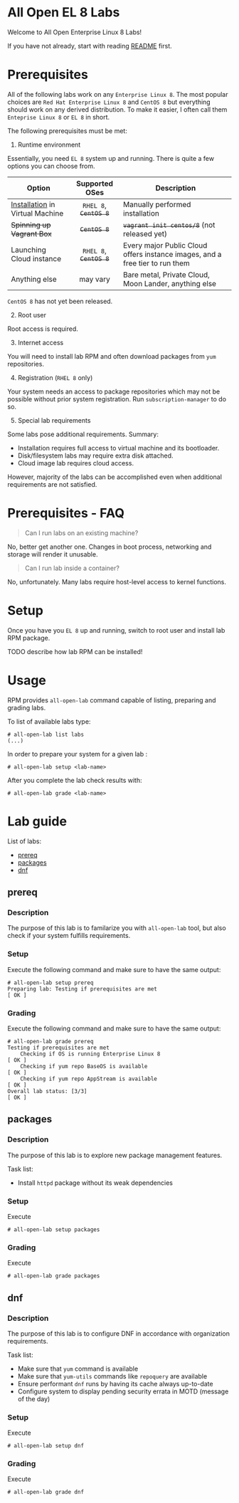 # All Open EL 8 Labs

Welcome to All Open Enterprise Linux 8 Labs!

If you have not already, start with reading [README](README.md) first.

# Prerequisites

All of the following labs work on any `Enterprise Linux 8`. The most popular choices are `Red Hat Enterprise Linux 8` and `CentOS 8` but everything should work on any derived distribution. To make it easier, I often call them `Enteprise Linux 8` or `EL 8` in short.

The following prerequisites must be met:

1. Runtime environment

Essentially, you need `EL 8` system up and running. There is quite a few options you can choose from.

| Option                                             | Supported OSes           | Description                                    |
| -------------------------------------------------- |:------------------------:| ---------------------------------------------- |
| [Installation](INSTALLATION.md) in Virtual Machine | `RHEL 8`, ~~`CentOS 8`~~ | Manually performed installation                |
| ~~Spinning up Vagrant Box~~                        | ~~`CentOS 8`~~           | ~~`vagrant init centos/8`~~ (not released yet) |
| Launching Cloud instance                           | `RHEL 8`, ~~`CentOS 8`~~ | Every major Public Cloud offers instance images, and a free tier to run them |
| Anything else                                      | may vary                 | Bare metal, Private Cloud, Moon Lander, anything else |

`CentOS 8` has not yet been released.

2. Root user

Root access is required.

3. Internet access

You will need to install lab RPM and often download packages from `yum` repositories.

4. Registration (`RHEL 8` only)

Your system needs an access to package repositories which may not be possible without prior system registration.
Run `subscription-manager` to do so.

5. Special lab requirements

Some labs pose additional requirements. Summary:
* Installation requires full access to virtual machine and its bootloader.
* Disk/filesystem labs may require extra disk attached.
* Cloud image lab requires cloud access.

However, majority of the labs can be accomplished even when additional requirements are not satisfied.

# Prerequisites - FAQ
> Can I run labs on an existing machine?

No, better get another one. Changes in boot process, networking and storage will render it unusable.

> Can I run lab inside a container?

No, unfortunately. Many labs require host-level access to kernel functions.

# Setup

Once you have you `EL 8` up and running, switch to root user and install lab RPM package.

TODO describe how lab RPM can be installed!

# Usage

RPM provides `all-open-lab` command capable of listing, preparing and grading labs.

To list of available labs type:
```
# all-open-lab list labs
(...)
```

In order to prepare your system for a given lab :
```
# all-open-lab setup <lab-name>
```

After you complete the lab check results with:
```
# all-open-lab grade <lab-name>
```

# Lab guide

List of labs:
* [prereq](#prereq)
* [packages](#packages)
* [dnf](#dnf)

## prereq

### Description
The purpose of this lab is to familarize you with `all-open-lab` tool, but also check if your system fulfills requirements.

### Setup
Execute the following command and make sure to have the same output:
```
# all-open-lab setup prereq
Preparing lab: Testing if prerequisites are met                                 [ OK ]
```

### Grading
Execute the following command and make sure to have the same output:
```
# all-open-lab grade prereq
Testing if prerequisites are met
    Checking if OS is running Enterprise Linux 8                                [ OK ]
    Checking if yum repo BaseOS is available                                    [ OK ]
    Checking if yum repo AppStream is available                                 [ OK ]
Overall lab status: [3/3]                                                       [ OK ]
```

## packages

### Description
The purpose of this lab is to explore new package management features.

Task list:

* Install `httpd` package without its weak dependencies

### Setup
Execute
```
# all-open-lab setup packages
```

### Grading
Execute
```
# all-open-lab grade packages
```

## dnf

### Description
The purpose of this lab is to configure DNF in accordance with organization requirements.

Task list:

* Make sure that `yum` command is available
* Make sure that `yum-utils` commands like `repoquery` are available
* Ensure performant `dnf` runs by having its cache always up-to-date
* Configure system to display pending security errata in MOTD (message of the day)

### Setup
Execute
```
# all-open-lab setup dnf
```

### Grading
Execute
```
# all-open-lab grade dnf
```

